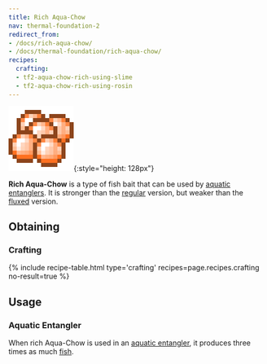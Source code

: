 ```yaml
---
title: Rich Aqua-Chow
nav: thermal-foundation-2
redirect_from:
- /docs/rich-aqua-chow/
- /docs/thermal-foundation/rich-aqua-chow/
recipes:
  crafting:
  - tf2-aqua-chow-rich-using-slime
  - tf2-aqua-chow-rich-using-rosin
---
```


![Rich Aqua-Chow](/assets/images/thermal-foundation/aqua-chow-rich.png){:style="height: 128px"}


**Rich Aqua-Chow** is a type of fish bait that can be used by [aquatic
entanglers](/docs/thermal-expansion-5/aquatic-entangler/). It is stronger than the
[regular](/docs/thermal-foundation-2/aqua-chow/) version, but weaker than the
[fluxed](/docs/thermal-foundation-2/fluxed-aqua-chow/) version.


Obtaining
---------

### Crafting
{% include recipe-table.html type='crafting' recipes=page.recipes.crafting no-result=true %}


Usage
-----

### Aquatic Entangler
When rich Aqua-Chow is used in an [aquatic entangler](/docs/thermal-expansion-5/aquatic-entangler/),
it produces three times as much [fish](https://minecraft.gamepedia.com/Fish).
